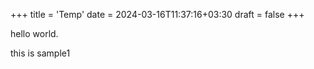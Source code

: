 +++
title = 'Temp'
date = 2024-03-16T11:37:16+03:30
draft = false
+++

hello world.

this is sample1